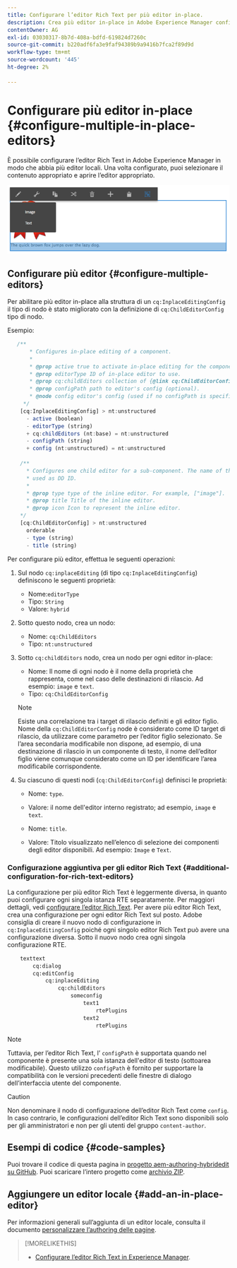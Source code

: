 ```yaml
---
title: Configurare l’editor Rich Text per più editor in-place.
description: Crea più editor in-place in Adobe Experience Manager configurando l’editor Rich Text.
contentOwner: AG
exl-id: 03030317-8b7d-408a-bdfd-619824d7260c
source-git-commit: b220adf6fa3e9faf94389b9a9416b7fca2f89d9d
workflow-type: tm+mt
source-wordcount: '445'
ht-degree: 2%

---
```


# Configurare più editor in-place {#configure-multiple-in-place-editors}

È possibile configurare l’editor Rich Text in Adobe Experience Manager in modo che abbia più editor locali. Una volta configurato, puoi selezionare il contenuto appropriato e aprire l’editor appropriato.

![Un editor specifico sul posto](assets/rte-inplace-editor.png)

## Configurare più editor {#configure-multiple-editors}

Per abilitare più editor in-place alla struttura di un `cq:InplaceEditingConfig` il tipo di nodo è stato migliorato con la definizione di `cq:ChildEditorConfig` tipo di nodo.

Esempio:

```js
   /**
       * Configures in-place editing of a component.
       *
       * @prop active true to activate in-place editing for the component.
       * @prop editorType ID of in-place editor to use.
       * @prop cq:childEditors collection of {@link cq:ChildEditorConfig} nodes.
       * @prop configPath path to editor's config (optional).
       * @node config editor's config (used if no configPath is specified; optional).
     */
    [cq:InplaceEditingConfig] > nt:unstructured
      - active (boolean)
      - editorType (string)
      + cq:childEditors (nt:base) = nt:unstructured
      - configPath (string)
      + config (nt:unstructured) = nt:unstructured

    /**
      * Configures one child editor for a sub-component. The name of the this node is
      * used as DD ID.
      *
      * @prop type type of the inline editor. For example, ["image"].
      * @prop title Title of the inline editor.
      * @prop icon Icon to represent the inline editor.
    */
    [cq:ChildEditorConfig] > nt:unstructured
      orderable
      - type (string)
      - title (string)
```

Per configurare più editor, effettua le seguenti operazioni:

1. Sul nodo `cq:inplaceEditing` (di tipo `cq:InplaceEditingConfig`) definiscono le seguenti proprietà:

   * Nome:`editorType`
   * Tipo: `String`
   * Valore: `hybrid`

1. Sotto questo nodo, crea un nodo:

   * Nome: `cq:ChildEditors`
   * Tipo: `nt:unstructured`

1. Sotto `cq:childEditors` nodo, crea un nodo per ogni editor in-place:

   * Nome: Il nome di ogni nodo è il nome della proprietà che rappresenta, come nel caso delle destinazioni di rilascio. Ad esempio: `image` e `text`.
   * Tipo: `cq:ChildEditorConfig`

   >[!NOTE]
   >
   >Esiste una correlazione tra i target di rilascio definiti e gli editor figlio. Nome della `cq:ChildEditorConfig` node è considerato come ID target di rilascio, da utilizzare come parametro per l’editor figlio selezionato. Se l’area secondaria modificabile non dispone, ad esempio, di una destinazione di rilascio in un componente di testo, il nome dell’editor figlio viene comunque considerato come un ID per identificare l’area modificabile corrispondente.

1. Su ciascuno di questi nodi (`cq:ChildEditorConfig`) definisci le proprietà:

   * Nome: `type`.
   * Valore: il nome dell&#39;editor interno registrato; ad esempio, `image` e `text`.

   * Nome: `title`.
   * Valore: Titolo visualizzato nell’elenco di selezione dei componenti degli editor disponibili. Ad esempio: `Image` e `Text`.

### Configurazione aggiuntiva per gli editor Rich Text {#additional-configuration-for-rich-text-editors}

La configurazione per più editor Rich Text è leggermente diversa, in quanto puoi configurare ogni singola istanza RTE separatamente. Per maggiori dettagli, vedi [configurare l’editor Rich Text](/help/sites-administering/rich-text-editor.md). Per avere più editor Rich Text, crea una configurazione per ogni editor Rich Text sul posto. Adobe consiglia di creare il nuovo nodo di configurazione in `cq:InplaceEditingConfig` poiché ogni singolo editor Rich Text può avere una configurazione diversa. Sotto il nuovo nodo crea ogni singola configurazione RTE.

```xml
    texttext
        cq:dialog
        cq:editConfig
            cq:inplaceEditing
                cq:childEditors
                    someconfig
                        text1
                            rtePlugins
                        text2
                            rtePlugins
```

>[!NOTE]
>
>Tuttavia, per l’editor Rich Text, l’ `configPath` è supportata quando nel componente è presente una sola istanza dell&#39;editor di testo (sottoarea modificabile). Questo utilizzo `configPath` è fornito per supportare la compatibilità con le versioni precedenti delle finestre di dialogo dell’interfaccia utente del componente.

>[!CAUTION]
>
>Non denominare il nodo di configurazione dell’editor Rich Text come `config`. In caso contrario, le configurazioni dell’editor Rich Text sono disponibili solo per gli amministratori e non per gli utenti del gruppo `content-author`.

## Esempi di codice {#code-samples}

Puoi trovare il codice di questa pagina in [progetto aem-authoring-hybridedit su GitHub](https://github.com/Adobe-Marketing-Cloud/aem-authoring-hybrideditors). Puoi scaricare l’intero progetto come [archivio ZIP](https://github.com/Adobe-Marketing-Cloud/aem-authoring-hybrideditors/archive/master.zip).

## Aggiungere un editor locale {#add-an-in-place-editor}

Per informazioni generali sull’aggiunta di un editor locale, consulta il documento [personalizzare l’authoring delle pagine](/help/sites-developing/customizing-page-authoring-touch.md#add-new-in-place-editor).

>[!MORELIKETHIS]
>
>* [Configurare l’editor Rich Text in Experience Manager](/help/sites-administering/rich-text-editor.md).

